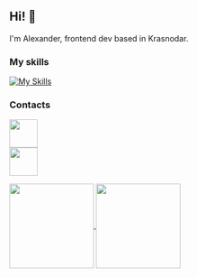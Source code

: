 ## Hi! 👋
I'm Alexander, frontend dev based in Krasnodar.

### My skills
[![My Skills](https://skillicons.dev/icons?i=js,ts,html,css,react,redux,github,npm,sass)](https://t.me/AlexStekk)

### Contacts
<p>
  
<a href="https://t.me/AlexStekk" style="display:flex; align-items:center">
<img height="50" width="50" src="https://cdn.simpleicons.org/telegram/white" />
</a>
<a href="mailto:alexstekk@yandex.ru" style="display:flex; align-items:center">
<img height="50" width="50" src="https://cdn.simpleicons.org/maildotru/white" />
</a>
</p>


<p>
<a href="https://t.me/AlexStekk">
  <img height=150 align="center" src="https://github-readme-stats.vercel.app/api?username=alexstekk&hide=stars,contribs,issues&show_icons=true&theme=dark" />
</a>
<a href="[https://github.com/anuraghazra/convoychat](https://t.me/AlexStekk)">
  <img height=150 align="center" src="https://github-readme-stats.vercel.app/api/top-langs/?username=alexstekk&layout=compact&theme=dark" />
</a>
</p>







<!--
**alexstekk/alexstekk** is a ✨ _special_ ✨ repository because its `README.md` (this file) appears on your GitHub profile.

Here are some ideas to get you started:

- 🔭 I’m currently working on ...
- 🌱 I’m currently learning ...
- 👯 I’m looking to collaborate on ...
- 🤔 I’m looking for help with ...
- 💬 Ask me about ...
- 📫 How to reach me: ...
- 😄 Pronouns: ...
- ⚡ Fun fact: ...
-->
